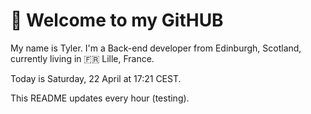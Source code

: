 # 👋 Welcome to my GitHUB 

My name is Tyler. I'm a Back-end developer from Edinburgh, Scotland, currently living in 🇫🇷 Lille, France. 

Today is Saturday, 22 April at 17:21 CEST.

This README updates every hour (testing).